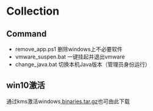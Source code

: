# Collection
## Command
- remove_app.ps1 删除windows上不必要软件
- vmware_suspen.bat  一键挂起并退出vmware
- change_java.bat 切换本机Java版本（管理员身份运行）
## win10激活
通过kms激活windows,[binaries.tar.gz](https://github.com/Wind4/vlmcsd)也可由此下载
